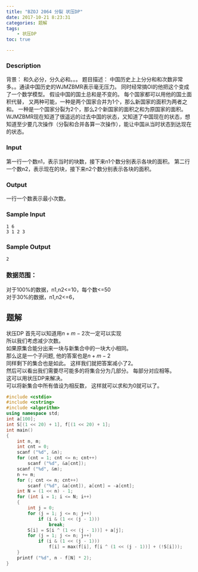 ```yaml
---
title: "BZOJ 2064 分裂 状压DP"
date: 2017-10-21 8:23:31
categories: 题解
tags:
    - 状压DP
toc: true

---
```


### Description
背景： 和久必分，分久必和。。。 题目描述： 中国历史上上分分和和次数非常多。。通读中国历史的WJMZBMR表示毫无压力。 同时经常搞OI的他把这个变成了一个数学模型。 假设中国的国土总和是不变的。 每个国家都可以用他的国土面积代替， 又两种可能，一种是两个国家合并为1个，那么新国家的面积为两者之和。 一种是一个国家分裂为2个，那么2个新国家的面积之和为原国家的面积。 WJMZBMR现在知道了很遥远的过去中国的状态，又知道了中国现在的状态，想知道至少要几次操作（分裂和合并各算一次操作），能让中国从当时状态到达现在的状态。
### Input
第一行一个数n1，表示当时的块数，接下来n1个数分别表示各块的面积。 第二行一个数n2，表示现在的块，接下来n2个数分别表示各块的面积。
### Output
一行一个数表示最小次数。
### Sample Input
    1 6
    3 1 2 3

### Sample Output
    2

### 数据范围：
对于100%的数据，n1,n2<=10，每个数<=50  
对于30%的数据，n1,n2<=6，

## 题解

状压DP
首先可以知道用$n+m-2$次一定可以实现  
所以我们考虑减少次数。  
如果原集合能分出来一块与新集合中的一块大小相同。  
那么这是一个子问题, 他的答案也是$n+m-2$  
同样剩下的集合也是如此。 这样我们就把答案减小了2。  
然后可以看出我们需要尽可能多的将集合分为几部分。 每部分对应相等。  
这可以用状压DP来解决。  
可以将新集合中所有值设为相反数， 这样就可以求和为0就可以了。  

```c++
#include <cstdio>
#include <cstring>
#include <algorithm>
using namespace std;
int a[100];
int S[(1 << 20) + 1], f[(1 << 20) + 1];
int main()
{
    int n, m;
    int cnt = 0;
    scanf ("%d", &n);
    for (cnt = 1; cnt <= n; cnt++)
        scanf ("%d", &a[cnt]);
    scanf ("%d", &m);
    n += m;
    for (; cnt <= n; cnt++)
        scanf ("%d", &a[cnt]), a[cnt] = -a[cnt];
    int N = (1 << n) - 1;
    for (int i = 1; i <= N; i++)
    {
        int j = 0;
        for (j = 1; j <= n; j++)
            if (i & (1 << (j - 1)))
                break;
        S[i] = S[i ^ (1 << (j - 1))] + a[j];
        for (j = 1; j <= n; j++)
            if (i & (1 << (j - 1)))
                f[i] = max(f[i], f[i ^ (1 << (j - 1))] + (!S[i]));
    }
    printf ("%d", n - f[N] * 2);
}
```